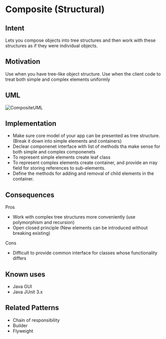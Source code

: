# Composite (Structural)

## Intent

Lets you compose objects into tree structures and then work with these structures as if they were individual objects.

## Motivation

Use when you have tree-like object structure.
Use when the client code to treat both simple and complex elements uniformly

## UML

![CompositeUML](https://refactoring.guru/images/patterns/diagrams/composite/example-2x.png)

## Implementation

- Make sure core model of your app can be presented as tree structure. (Break it down into simple elements and containers)
- Declear componenet interface with list of methods tha make sense for both simple and complex componenets
- To represent simple elements create leaf class
- To represent complex elements create container, and provide an rray field for storing references to sub-elements.
- Define the methods for adding and removal of child elements in the container.

## Consequences

Pros

- Work with complex tree structures more conveniently (use polymorphism and recursion)
- Open closed principle (New elements can be introduced without breaking existing)

Cons

- Difficult to provide common interface for classes whose functionality differs

## Known uses

- Java GUI
- Java JUnit 3.x

## Related Patterns

- Chain of responsibility
- Builder
- Flyweight
